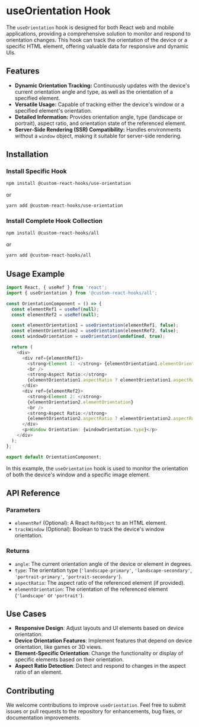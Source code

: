 # useOrientation Hook

The `useOrientation` hook is designed for both React web and mobile applications, providing a comprehensive solution to monitor and respond to orientation changes. This hook can track the orientation of the device or a specific HTML element, offering valuable data for responsive and dynamic UIs.

## Features

- **Dynamic Orientation Tracking:** Continuously updates with the device's current orientation angle and type, as well as the orientation of a specified element.
- **Versatile Usage:** Capable of tracking either the device's window or a specified element's orientation.
- **Detailed Information:** Provides orientation angle, type (landscape or portrait), aspect ratio, and orientation state of the referenced element.
- **Server-Side Rendering (SSR) Compatibility:** Handles environments without a `window` object, making it suitable for server-side rendering.

## Installation

### Install Specific Hook

```bash
npm install @custom-react-hooks/use-orientation
```

or

```bash
yarn add @custom-react-hooks/use-orientation
```

### Install Complete Hook Collection

```sh
npm install @custom-react-hooks/all
```

or

```sh
yarn add @custom-react-hooks/all
```

## Usage Example

```typescript
import React, { useRef } from 'react';
import { useOrientation } from '@custom-react-hooks/all';

const OrientationComponent = () => {
  const elementRef1 = useRef(null);
  const elementRef2 = useRef(null);

  const elementOrientation1 = useOrientation(elementRef1, false);
  const elementOrientation2 = useOrientation(elementRef2, false);
  const windowOrientation = useOrientation(undefined, true);

  return (
    <div>
      <div ref={elementRef1}>
        <strong>Element 1: </strong> {elementOrientation1.elementOrientation}
        <br />
        <strong>Aspect Ratio:</strong>
        {elementOrientation1.aspectRatio ? elementOrientation1.aspectRatio.toFixed(2) : 0}
      </div>
      <div ref={elementRef2}>
        <strong>Element 2: </strong>
        {elementOrientation2.elementOrientation}
        <br />
        <strong>Aspect Ratio:</strong>
        {elementOrientation2.aspectRatio ? elementOrientation2.aspectRatio.toFixed(2) : 0}
      </div>
      <p>Window Orientation: {windowOrientation.type}</p>
    </div>
  );
};

export default OrientationComponent;
```

In this example, the `useOrientation` hook is used to monitor the orientation of both the device's window and a specific image element.

## API Reference

### Parameters
  - `elementRef` (Optional): A React `RefObject` to an HTML element.
  - `trackWindow` (Optional): Boolean to track the device's window orientation.

### Returns
  - `angle`: The current orientation angle of the device or element in degrees.
  - `type`: The orientation type (`'landscape-primary'`, `'landscape-secondary'`, `'portrait-primary'`, `'portrait-secondary'`).
  - `aspectRatio`: The aspect ratio of the referenced element (if provided).
  - `elementOrientation`: The orientation of the referenced element (`'landscape'` or `'portrait'`).

## Use Cases

- **Responsive Design**: Adjust layouts and UI elements based on device orientation.
- **Device Orientation Features**: Implement features that depend on device orientation, like games or 3D views.
- **Element-Specific Orientation**: Change the functionality or display of specific elements based on their orientation.
- **Aspect Ratio Detection**: Detect and respond to changes in the aspect ratio of an element.

## Contributing

We welcome contributions to improve `useOrientation`. Feel free to submit issues or pull requests to the repository for enhancements, bug fixes, or documentation improvements.